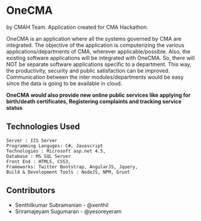 OneCMA 
=======
by CMAH Team. Application created for CMA Hackathon.

OneCMA is an application where all the systems governed by CMA are integrated. The objective of the application is computerizing the various applications/departments of CMA, wherever applicable/possible. Also, the existing software applications will be integrated with OneCMA. So, there will NOT be separate software applications specific to a department. This way, the productivity, security and public satisfaction can be improved. Communication between the inter modules/departments would be easy since the data is going to be available in cloud. 


**OneCMA would also provide new online public services like applying for birth/death certificates, Registering complaints and tracking service status**

Technologies Used
-----------------
	Server : IIS Server
	Programming Languges: C#, Javascript
	Technologies : Microsoft asp.net 4.5,
	Database : MS SQL Server
	Front End : HTML5, CSS3,
	Frameworks: Twitter Bootstrap, AngularJS, Jquery,
	Build & Development Tools : NodeJS, NPM, Grunt

Contributors
------------
* Senthilkumar Subramanian - @xenthil
* Sriramajeyam Sugumaran - @yesoreyeram
